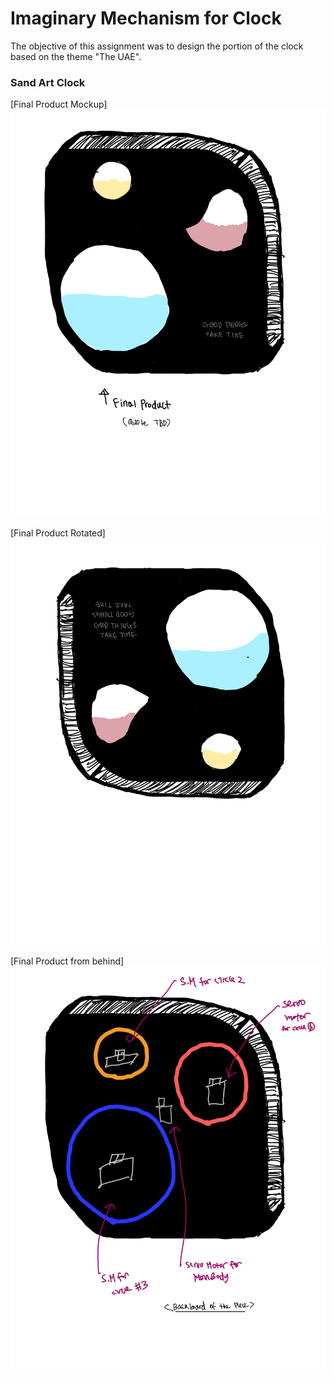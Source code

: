 # Imaginary Mechanism for Clock
The objective of this assignment was to design the portion of the clock based on the theme "The UAE".

### Sand Art Clock
[Final Product Mockup]
<img src="images/sand1.jpg" width="600">

[Final Product Rotated]
<img src="images/sand2.jpg" width="600">

[Final Product from behind]
<img src="images/sand3.jpg" width="600">

